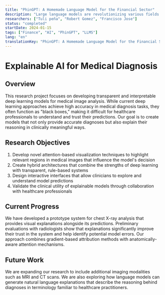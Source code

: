 ```yaml
---
title: "PhinGPT: A Homemade Language Model for the Financial Sector"
description: "Large language models are revolutionizing various fields of knowledge. This work aims to train a specialized model for the financial sector by optimizing computational costs with optimal training. We present Qlora, a fine-tuning method that reduces computational costs. We evaluate the performance of the model trained with this method and compare it with the original model in the tasks of named entity recognition (NER) and word analysis."
researchers: ["Tuli peña", "Robert Gomez", "Francisco Jose"]
status: "completed"
startDate: 2024-01-15
tags: ["Finance", "AI", "PhinGPT", "LLMS"]
lang: "en"
translationKey: "PhinGPT: A Homemade Language Model for the Financial Sector"
---
```


# Explainable AI for Medical Diagnosis

## Overview

This research project focuses on developing transparent and interpretable deep learning models for medical image analysis. While current deep learning approaches achieve high accuracy in medical diagnosis tasks, they often function as "black boxes," making it difficult for healthcare professionals to understand and trust their predictions. Our goal is to create models that not only provide accurate diagnoses but also explain their reasoning in clinically meaningful ways.

## Research Objectives

1. Develop novel attention-based visualization techniques to highlight relevant regions in medical images that influence the model's decision
2. Create hybrid architectures that combine the strengths of deep learning with transparent, rule-based systems
3. Design interactive interfaces that allow clinicians to explore and understand model predictions
4. Validate the clinical utility of explainable models through collaboration with healthcare professionals

## Current Progress

We have developed a prototype system for chest X-ray analysis that provides visual explanations alongside its predictions. Preliminary evaluations with radiologists show that explanations significantly improve their trust in the system and help identify potential model errors. Our approach combines gradient-based attribution methods with anatomically-aware attention mechanisms.

## Future Work

We are expanding our research to include additional imaging modalities such as MRI and CT scans. We are also exploring how language models can generate natural language explanations that describe the reasoning behind diagnoses in terminology familiar to healthcare practitioners.
